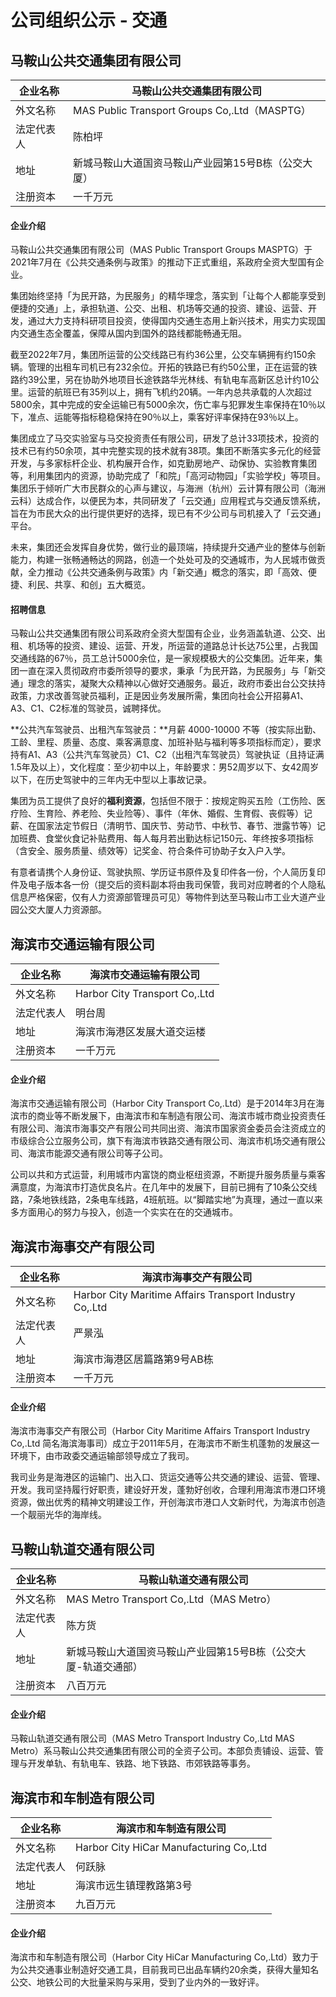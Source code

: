 # 公司组织公示 - 交通

## 马鞍山公共交通集团有限公司

| 企业名称   | 马鞍山公共交通集团有限公司                          |
| ---------- | --------------------------------------------------- |
| 外文名称   | MAS Public Transport Groups Co,.Ltd（MASPTG）       |
| 法定代表人 | 陈柏坪                                              |
| 地址       | 新城马鞍山大道国资马鞍山产业园第15号B栋（公交大厦） |
| 注册资本   | 一千万元                                            |

#### 企业介绍

马鞍山公共交通集团有限公司（MAS Public Transport Groups MASPTG）于2021年7月在《公共交通条例与政策》的推动下正式重组，系政府全资大型国有企业。

集团始终坚持「为民开路，为民服务」的精华理念，落实到「让每个人都能享受到便捷的交通」上，承担轨道、公交、出租、机场等交通的投资、建设、运营、开发，通过大力支持科研项目投资，使得国内交通生态用上新兴技术，用实力实现国内交通生态全覆盖，保障从国内到国外的路线都能畅通无阻。

截至2022年7月，集团所运营的公交线路已有约36公里，公交车辆拥有约150余辆。管理的出租车司机已有232余位。开拓的铁路已有约50公里，正在运营的铁路约39公里，另在协助外地项目长途铁路华光林线、有轨电车高新区总计约10公里。运营的航班已有35列以上，拥有飞机约20辆。一年内总共承载的人次超过5800余，其中完成的安全运输已有5000余次，伤亡率与犯罪发生率保持在10％以下，准点、运能等指标稳稳保持在90％以上，乘客好评率保持在93％以上。

集团成立了马交实验室与马交投资责任有限公司，研发了总计33项技术，投资的技术已有约50余项，其中完整实现的技术就有38项。集团不断落实多元化的经营开发，与多家标杆企业、机构展开合作，如克勤房地产、动保协、实验教育集团等，利用集团内的资源，协助完成了「和院」「高河动物园」「实验学校」等项目。集团乐于倾听广大市民群众的心声与建议，与海洲（杭州）云计算有限公司（海洲云科）达成合作，以便民为本，共同研发了「云交通」应用程式与交通反馈系统，旨在为市民大众的出行提供更好的选择，现已有不少公司与司机接入了「云交通」平台。

未来，集团还会发挥自身优势，做行业的最顶端，持续提升交通产业的整体与创新能力，构建一张畅通畅达的网路，创造一个处处可及的交通城市，为人民城市做贡献，全力推动《公共交通条例与政策》内「新交通」概念的落实，即「高效、便捷、利民、共享、和创」五大概览。

#### 招聘信息

马鞍山公共交通集团有限公司系政府全资大型国有企业，业务涵盖轨道、公交、出租、机场等的投资、建设、运营、开发，所运营的道路总计长达75公里，占我国交通线路的67％，员工总计5000余位，是一家规模极大的公交集团。近年来，集团一直在深入贯彻政府市委所领导的要求，秉承「为民开路，为民服务」与「新交通」理念的落实，凝聚大众精神以心做好交通服务。最近，政府市委出台公交扶持政策，力求改善驾驶员福利，正是因业务发展所需，集团向社会公开招募A1、A3、C1、C2标准的驾驶员，诚聘择优。

**公共汽车驾驶员、出租汽车驾驶员：**月薪 4000-10000 不等（按实际出勤、工龄、里程、质量、态度、乘客满意度、加班补贴与福利等多项指标而定），要求持有A1、A3（公共汽车驾驶员）C1、C2（出租汽车驾驶员）驾驶执证（且持证满1.5年及以上），文化程度：至少初中以上，年龄要求：男52周岁以下、女42周岁以下，在历史驾驶中的三年内无中型以上事故记录。

集团为员工提供了良好的**福利资源**，包括但不限于：按规定购买五险（工伤险、医疗险、生育险、养老险、失业险等）、事件（年休、婚假、生育假、丧假等）记薪、在国家法定节假日（清明节、国庆节、劳动节、中秋节、春节、泄露节等）记加班费、食堂伙食记补贴费用、每人每月若出勤达标记150元、年终按多项指标（含安全、服务质量、绩效等）记奖金、符合条件可协助子女入户入学。

有意者请携个人身份证、驾驶执照、学历证书原件及复印件各一份，个人简历复印件及电子版本各一份（提交后的资料副本将由我司保管，我司对应聘者的个人隐私信息严格保密，仅有人力资源部管理员可见）等物件到达至马鞍山市工业大道产业园公交大厦人力资源部。

## 海滨市交通运输有限公司

| 企业名称   | 海滨市交通运输有限公司        |
| ---------- | ----------------------------- |
| 外文名称   | Harbor City Transport Co,.Ltd |
| 法定代表人 | 明台周                        |
| 地址       | 海滨市海港区发展大道交运楼    |
| 注册资本   | 一千万元                      |

#### 企业介绍

海滨市交通运输有限公司（Harbor City Transport Co,.Ltd）是于2014年3月在海滨市的商业等不断发展下，由海滨市和车制造有限公司、海滨市城市商业投资责任有限公司、海滨市海事交产有限公司共同出资、海滨市国家资金委员会注资成立的市级综合公立服务公司，旗下有海滨市铁路交通有限公司、海滨市机场交通有限公司、海滨市能源交通有限公司等子公司。

公司以共和方式运营，利用城市内富饶的商业枢纽资源，不断提升服务质量与乘客满意度，为海滨市打造优良名片。在几年中的发展下，目前已拥有了10条公交线路，7条地铁线路，2条电车线路，4班航班。以“脚踏实地”为真理，通过一直以来多方面用心的努力与投入，创造一个实实在在的交通城市。

## 海滨市海事交产有限公司

| 企业名称   | 海滨市海事交产有限公司                                  |
| ---------- | ------------------------------------------------------- |
| 外文名称   | Harbor City Maritime Affairs Transport Industry Co,.Ltd |
| 法定代表人 | 严景泓                                                  |
| 地址       | 海滨市海港区居篇路第9号AB栋                             |
| 注册资本   | 一千万元                                                |

#### 企业介绍

海滨市海事交产有限公司（Harbor City Maritime Affairs Transport Industry Co,.Ltd 简名海滨海事司）成立于2011年5月，在海滨市不断生机蓬勃的发展这一环境下，由市政委交通运输部领导成立了我司。

我司业务是海港区的运输门、出入口、货运交通等公共交通的建设、运营、管理、开发。我司坚持履行好职责，建设好开发，蓬勃好创收，合理利用海滨市港口环境资源，做出优秀的精神文明建设工作，开创海滨市港口人文新时代，为海滨市创造一个靓丽光华的海岸线。

## 马鞍山轨道交通有限公司

| 企业名称   | 马鞍山轨道交通有限公司                                       |
| ---------- | ------------------------------------------------------------ |
| 外文名称   | MAS Metro Transport Co,.Ltd（MAS Metro）                     |
| 法定代表人 | 陈方货                                                       |
| 地址       | 新城马鞍山大道国资马鞍山产业园第15号B栋（公交大厦-轨道交通部） |
| 注册资本   | 八百万元                                                     |

#### 企业介绍

马鞍山轨道交通有限公司（MAS Metro Transport Industry Co,.Ltd MAS Metro）系马鞍山公共交通集团有限公司的全资子公司。本部负责铺设、运营、管理与开发单轨、有轨电车、铁路、地下铁路、市郊铁路等事务。

## 海滨市和车制造有限公司

| 企业名称   | 海滨市和车制造有限公司                  |
| ---------- | --------------------------------------- |
| 外文名称   | Harbor City HiCar Manufacturing Co,.Ltd |
| 法定代表人 | 何跃脉                                  |
| 地址       | 海滨市远生镇理教路第3号                 |
| 注册资本   | 九百万元                                |

#### 企业介绍

海滨市和车制造有限公司（Harbor City HiCar Manufacturing Co,.Ltd）致力于为公共交通事业制造好交通工具，目前我司已出品车辆约20余类，获得大量知名公交、地铁公司的大批量采购与采用，受到了业内外的一致好评。
